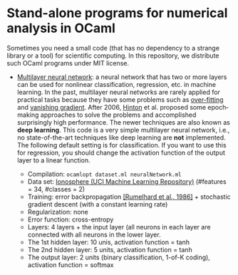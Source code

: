 # Stand-alone programs for numerical analysis in OCaml

Sometimes you need a small code (that has no dependency to a strange library or
a tool) for scientific computing. In this repository, we distribute such OCaml
programs under MIT license.

- [Multilayer neural network](multilayer-neural-network/):
  a neural network that has two or more layers can be used for nonlinear
  classification, regression, etc. in machine learning. In the past, multilayer
  neural networks are rarely applied for practical tasks because they have some
  problems such as [over-fitting](http://en.wikipedia.org/wiki/Overfitting) and
  [vanishing gradient](http://en.wikipedia.org/wiki/Vanishing_gradient_problem).
  After 2006, [Hinton](http://www.cs.toronto.edu/~hinton/) et al. proposed some
  epoch‐making approaches to solve the problems and accomplished surprisingly
  high performance. The newer techniques are also known as **deep learning**.
  This code is a very simple multilayer neural network, i.e., no
  state-of-the-art techniques like deep learning are **not** implemented. The
  following default setting is for classification. If you want to use this for
  regression, you should change the activation function of the output layer to a
  linear function.

  - Compilation: `ocamlopt dataset.ml neuralNetwork.ml`
  - Data set: [Ionosphere (UCI Machine Learning Repository)](https://archive.ics.uci.edu/ml/datasets/Ionosphere)
    (\#features = 34, \#classes = 2)
  - Training: error backpropagation
    [[Rumelhard et al., 1986]](http://dl.acm.org/citation.cfm?id=104293) +
    stochastic gradient descent (with a constant learning rate)
  - Regularization: none
  - Error function: cross-entropy
  - Layers: 4 layers + the input layer (all neurons in each layer are connected
    with all neurons in the lower layer.
  - The 1st hidden layer: 10 unis, activation function = tanh
  - The 2nd hidden layer: 5 units, activation function = tanh
  - The output layer: 2 units (binary classification, 1-of-K coding),
    activation function = softmax
